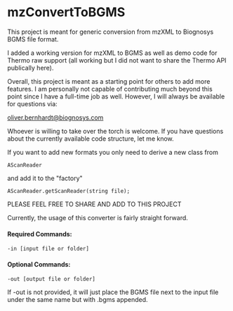 # mzConvertToBGMS
This project is meant for generic conversion from mzXML to Biognosys BGMS file format.

I added a working version for mzXML to BGMS as well as demo code for Thermo raw support
(all working but I did not want to share the Thermo API publically here).

Overall, this project is meant as a starting point for others to add more features.
I am personally not capable of contributing much beyond this point since I have a full-time job as well.
However, I will always be available for questions via:

oliver.bernhardt@biognosys.com

Whoever is willing to take over the torch is welcome.
If you have questions about the currently available code structure, let me know.

If you want to add new formats you only need to derive a new class from

```
AScanReader
```
and add it to the "factory" 

```
AScanReader.getScanReader(string file);
```

PLEASE FEEL FREE TO SHARE AND ADD TO THIS PROJECT


Currently, the usage of this converter is fairly straight forward.

#### Required Commands:  
```
-in [input file or folder]
```

#### Optional Commands:  
```
-out [output file or folder]
```

If -out is not provided, it will just place the BGMS file next to the input file under the same name but with .bgms appended.
